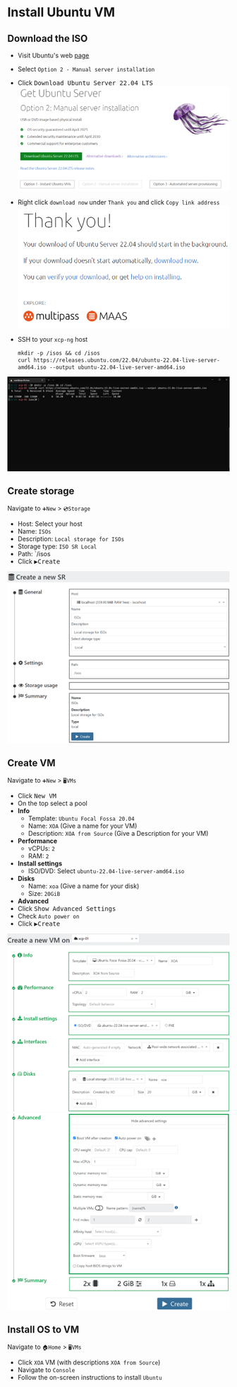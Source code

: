 # Install Ubuntu VM

## Download the ISO

- Visit Ubuntu's web [page](https://ubuntu.com/download/server)
- Select `Option 2 - Manual server installation`
- Click <kbd>Download Ubuntu Server 22.04 LTS</kbd>
  ![xoa-ubuntu-download1](img/xoa-ubuntu-download1.png)
- Right click `download now` under `Thank you` and click `Copy link address`
  ![xoa-ubuntu-download2](img/xoa-ubuntu-download2.png)
- SSH to your `xcp-ng` host

  ```shell
  mkdir -p /isos && cd /isos
  curl https://releases.ubuntu.com/22.04/ubuntu-22.04-live-server-amd64.iso --output ubuntu-22.04-live-server-amd64.iso
  ```

![xoa-source-mkdir-download-img](img/xoa-source-mkdir-download-img.png)

## Create storage

Navigate to `➕New` > `💿Storage`

- Host: Select your host
- Name: `ISOs`
- Description: `Local storage for ISOs`
- Storage type: `ISO SR Local`
- Path: `/isos
- Click <kbd>▶️Create</kbd>

![xoa-source-storage](img/xoa-source-storage.png)

## Create VM

Navigate to `➕New` > `🖥️VMs`

- Click <kbd>New VM</kbd>
- On the top select a pool
- **Info**
  - Template: `Ubuntu Focal Fossa 20.04`
  - Name: `XOA` (Give a name for your VM)
  - Description: `XOA from Source` (Give a Description for your VM)
- **Performance**
  - vCPUs: `2`
  - RAM: `2`
- **Install settings**
  - ISO/DVD: Select `ubuntu-22.04-live-server-amd64.iso`
- **Disks**
  - Name: `xoa` (Give a name for your disk)
  - Size: `20GiB`
- **Advanced**
- Click <kbd>Show Advanced Settings</kbd>
- Check `Auto power on`
- Click <kbd>▶️Create</kbd>

![xoa-source-vm1](img/xoa-source-vm1.png)
![xoa-source-vm2](img/xoa-source-vm2.png)

## Install OS to VM

Navigate to `🏠Home` > `🖥️VMs`

- Click `XOA` VM (with descriptions `XOA from Source`)
- Navigate to `Console`
- Follow the on-screen instructions to install `Ubuntu`
